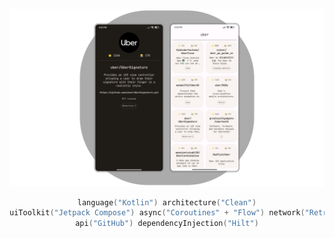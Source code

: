 <div align="center">

![banner](docs/assets/readme_banner.png)

```kotlin
language("Kotlin") architecture("Clean")
uiToolkit("Jetpack Compose") async("Coroutines" + "Flow") network("Retrofit")
api("GitHub") dependencyInjection("Hilt")
``` 

</div>
